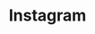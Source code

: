 ---
isPage: true
draft: false
title: Instagram
description: Add instagram feed
image:
  src: /images/uploads/instagram.svg
hero:
  title: Block Instagram
  text: Add instagram feed (with Instafeed JS library)

    - A valid access_token from Instagram is required

    - https://instafeedjs.com/
  cta:
    blank: false
    text: See examples
    url: "#main"
  cta_second:
    blank: true
    text: Documentation
    url: https://github.com/hugolify/hugolify-template/wiki/block-instagram
blocks:
  - type: instagram
    background: false
    title: Instagram feed
    limit: 4
    token: ""
    cta:
      blank: true
      text: Discover on instagram
      url: https://www.instagram.com/sebouorhum
  - type: instagram
    background: true
    title: Instagram feed
    limit: 6
    token: ""
---
